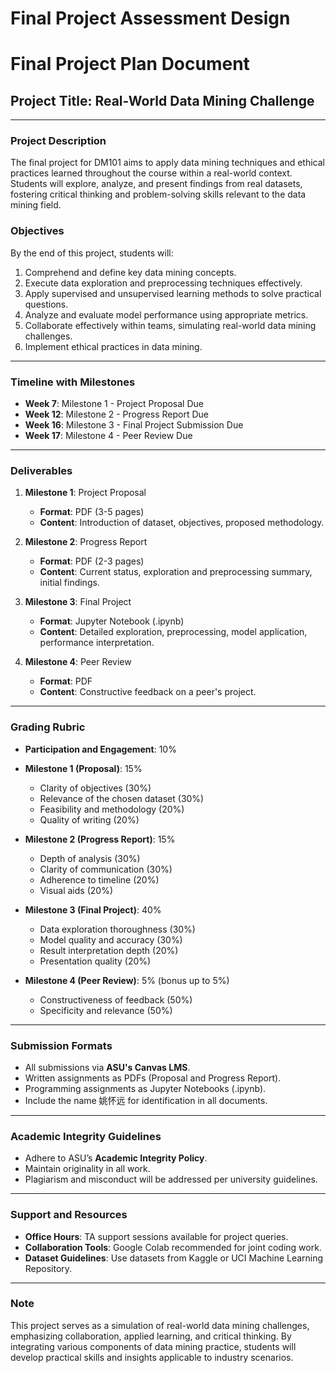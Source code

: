 Final Project Assessment Design
===============================

# Final Project Plan Document

## Project Title: **Real-World Data Mining Challenge**

---

### Project Description
The final project for DM101 aims to apply data mining techniques and ethical practices learned throughout the course within a real-world context. Students will explore, analyze, and present findings from real datasets, fostering critical thinking and problem-solving skills relevant to the data mining field.

### Objectives
By the end of this project, students will:
1. Comprehend and define key data mining concepts.
2. Execute data exploration and preprocessing techniques effectively.
3. Apply supervised and unsupervised learning methods to solve practical questions.
4. Analyze and evaluate model performance using appropriate metrics.
5. Collaborate effectively within teams, simulating real-world data mining challenges.
6. Implement ethical practices in data mining.

---

### Timeline with Milestones

- **Week 7**: Milestone 1 - Project Proposal Due
- **Week 12**: Milestone 2 - Progress Report Due
- **Week 16**: Milestone 3 - Final Project Submission Due
- **Week 17**: Milestone 4 - Peer Review Due

---

### Deliverables

1. **Milestone 1**: Project Proposal
   - **Format**: PDF (3-5 pages)
   - **Content**: Introduction of dataset, objectives, proposed methodology.

2. **Milestone 2**: Progress Report
   - **Format**: PDF (2-3 pages)
   - **Content**: Current status, exploration and preprocessing summary, initial findings.

3. **Milestone 3**: Final Project
   - **Format**: Jupyter Notebook (.ipynb)
   - **Content**: Detailed exploration, preprocessing, model application, performance interpretation.

4. **Milestone 4**: Peer Review
   - **Format**: PDF
   - **Content**: Constructive feedback on a peer's project.

---

### Grading Rubric

- **Participation and Engagement**: 10%
- **Milestone 1 (Proposal)**: 15%
  - Clarity of objectives (30%)
  - Relevance of the chosen dataset (30%)
  - Feasibility and methodology (20%)
  - Quality of writing (20%)
  
- **Milestone 2 (Progress Report)**: 15%
  - Depth of analysis (30%)
  - Clarity of communication (30%)
  - Adherence to timeline (20%)
  - Visual aids (20%)

- **Milestone 3 (Final Project)**: 40%
  - Data exploration thoroughness (30%)
  - Model quality and accuracy (30%)
  - Result interpretation depth (20%)
  - Presentation quality (20%)

- **Milestone 4 (Peer Review)**: 5% (bonus up to 5%)
  - Constructiveness of feedback (50%)
  - Specificity and relevance (50%)

---

### Submission Formats
- All submissions via **ASU's Canvas LMS**.
- Written assignments as PDFs (Proposal and Progress Report).
- Programming assignments as Jupyter Notebooks (.ipynb).
- Include the name 姚怀远 for identification in all documents.

---

### Academic Integrity Guidelines
- Adhere to ASU’s **Academic Integrity Policy**.
- Maintain originality in all work.
- Plagiarism and misconduct will be addressed per university guidelines.

---

### Support and Resources
- **Office Hours**: TA support sessions available for project queries.
- **Collaboration Tools**: Google Colab recommended for joint coding work.
- **Dataset Guidelines**: Use datasets from Kaggle or UCI Machine Learning Repository.

---

### Note
This project serves as a simulation of real-world data mining challenges, emphasizing collaboration, applied learning, and critical thinking. By integrating various components of data mining practice, students will develop practical skills and insights applicable to industry scenarios.